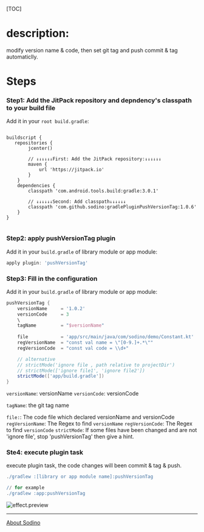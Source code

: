 [TOC]

# description:  
modify version name & code, then set git tag and push commit & tag automaticlly. 

# Steps
### Step1: Add the JitPack repository and depndency's classpath to your build file

Add it in your `root build.gradle`:

```

buildscript {
   repositories {
        jcenter()

        // ↓↓↓↓↓↓First: Add the JitPack repository:↓↓↓↓↓↓
        maven {
            url 'https://jitpack.io'
        }
    }
    dependencies {
        classpath 'com.android.tools.build:gradle:3.0.1'
        
        // ↓↓↓↓↓↓Second: Add classpath↓↓↓↓↓↓
        classpath 'com.github.sodino:gradlePluginPushVersionTag:1.0.6'
    }
}
	
```

### Step2: apply pushVersionTag plugin

Add it in your `build.gradle` of library module or app module:
```groovy
apply plugin: 'pushVersionTag'
```

### Step3: Fill in the configuration

Add it in your `build.gradle` of library module or app module:


```groovy
pushVersionTag {
    versionName     = '1.0.2' 
    versionCode     = 3
    \
    tagName         = "$versionName"
    
    file            = 'app/src/main/java/com/sodino/demo/Constant.kt'  // relative to project rootDir
    regVersionName  = "const val name = \"[0-9.]+.*\""
    regVersionCode  = "const val code = \\d+"

    // alternative
    // strictMode('ignore file , path relative to projectDir')
    // strictMode(['ignore file1', 'ignore file2'])
    strictMode(['app/build.gradle'])
}
```

`versionName`: versionName
`versionCode`: versionCode

`tagName`: the git tag name

`file:`: The code file which declared versionName and versionCode
`regVersionName`: The Regex to find `versionName`
`regVersionCode`: The Regex to find `versionCode`
`strictMode`: If some files have been changed and are not 'ignore file', stop 'pushVersionTag' then give a hint.

### Ste4: execute plugin task

execute plugin task, the code changes will been commit & tag & push.

```groovy
./gradlew :[library or app module name]:pushVersionTag

// for example 
./gradlew :app:pushVersionTag
```

![effect.preview](https://wx1.sinaimg.cn/mw690/e3dc9ceagy1fpr6gwcc0ij20pq0i4tcr.jpg)

--------------
[About Sodino](http://sodino.com/about/)